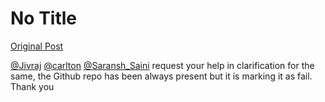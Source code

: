 # No Title

[Original Post](https://discourse.onlinedegree.iitm.ac.in/t/171141/214)

<p><a class="mention" href="/u/jivraj">@Jivraj</a> <a class="mention" href="/u/carlton">@carlton</a> <a class="mention" href="/u/saransh_saini">@Saransh_Saini</a> request your help in clarification for the same, the Github repo has been always present but it is marking it as fail. Thank you</p>